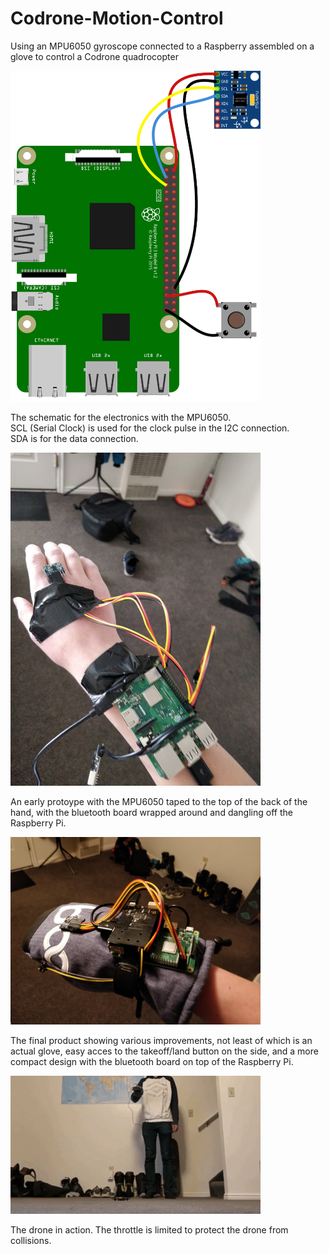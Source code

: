 # Codrone-Motion-Control
Using an MPU6050 gyroscope connected to a Raspberry assembled on a glove to control a Codrone quadrocopter

<img src="schematic.png" width="400">

The schematic for the electronics with the MPU6050.  
SCL (Serial Clock) is used for the clock pulse in the I2C connection.  
SDA is for the data connection.  

<img src="Early Prototype.jpg" width="400">

An early protoype with the MPU6050 taped to the top of the back of the hand, with the bluetooth board wrapped around and dangling off the Raspberry Pi.

<img src="Final product.jpg" width="400">

The final product showing various improvements, not least of which is an actual glove, easy acces to the takeoff/land button on the side, and a more compact design with the bluetooth board on top of the Raspberry Pi.

<img src="dronevideo.gif" width="400">

The drone in action. The throttle is limited to protect the drone from collisions.
